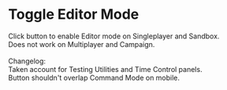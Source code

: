 # Toggle Editor Mode
Click button to enable Editor mode on Singleplayer and Sandbox.
<br>
Does not work on Multiplayer and Campaign.
<br>
<br>
Changelog:
<br>
Taken account for Testing Utilities and Time Control panels.
<br>
Button shouldn't overlap Command Mode on mobile.

